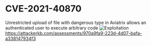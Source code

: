 # CVE-2021-40870
Unrestricted upload of file with dangerous type in Aviatrix allows an authenticated user to execute arbitrary code
![Exploitation](https://i.ibb.co/2vwq3TS/Screenshot-20211009-123757.png)
https://attackerkb.com/assessments/970a9fa9-223d-4d07-bafa-a338147934f3
